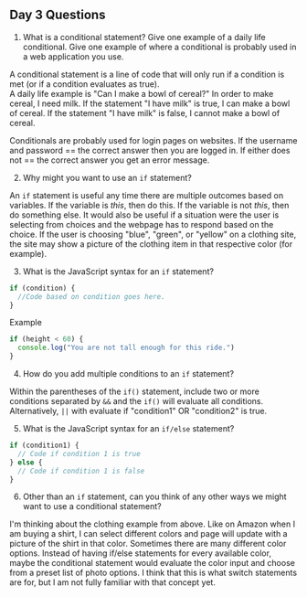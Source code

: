 ## Day 3 Questions

1. What is a conditional statement? Give one example of a daily life conditional. Give one example of where a conditional is probably used in a web application you use.

A conditional statement is a line of code that will only run if a condition is met (or if a condition
evaluates as true).  
A daily life example is "Can I make a bowl of cereal?"  In order to make cereal, I need milk.
If the statement "I have milk" is true, I can make a bowl of cereal.
If the statement "I have milk" is false, I cannot make a bowl of cereal.

Conditionals are probably used for login pages on websites.  If the username and password == the correct
answer then you are logged in.  If either does not == the correct answer you get an error message.

2. Why might you want to use an `if` statement?

An `if` statement is useful any time there are multiple outcomes based on variables.  If the variable is *this*, then do this.  If the variable is not *this*, then do something else.
It would also be useful if a situation were the user is selecting from choices and the webpage has to respond
based on the choice.  If the user is choosing "blue", "green", or "yellow" on a clothing site, the site
may show a picture of the clothing item in that respective color (for example).

3. What is the JavaScript syntax for an `if` statement?

```JavaScript
if (condition) {
  //Code based on condition goes here.
}
```

Example
```JavaScript
if (height < 60) {
  console.log("You are not tall enough for this ride.")
}
```

4. How do you add multiple conditions to an `if` statement?

Within the parentheses of the `if()` statement, include two or more conditions separated
by `&&` and the `if()` will evaluate all conditions.  Alternatively, `||` with evaluate if
"condition1" OR "condition2" is true.

5. What is the JavaScript syntax for an `if/else` statement?

```JavaScript
if (condition1) {
  // Code if condition 1 is true
} else {
  // Code if condition 1 is false
}
```
6. Other than an `if` statement, can you think of any other ways we might want to use a conditional statement?

I'm thinking about the clothing example from above.  Like on Amazon when I am buying a shirt, I can select different colors and page will update with a picture of the shirt in that color.  Sometimes there are many different color options.  Instead of having if/else statements for every available color, maybe the conditional statement would evaluate the color input and choose from a preset list of photo options.  I think that this is what switch statements are for, but I am not fully familiar with that concept yet.
